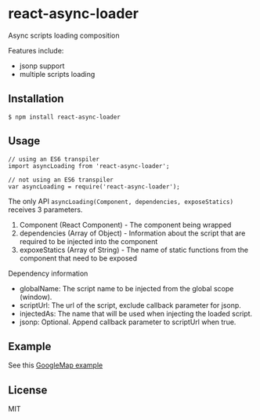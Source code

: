 react-async-loader
==================
Async scripts loading composition

Features include:
* jsonp support
* multiple scripts loading

Installation
------------

```
$ npm install react-async-loader
```

Usage
-----

```
// using an ES6 transpiler
import asyncLoading from 'react-async-loader';

// not using an ES6 transpiler
var asyncLoading = require('react-async-loader');
```


The only API `asyncLoading(Component, dependencies, exposeStatics)` receives 3 parameters.

1. Component (React Component) - The component being wrapped
2. dependencies (Array of Object) - Information about the script that are required to be injected into the component
3. expoxeStatics (Array of String) - The name of static functions from the component that need to be exposed

Dependency information
- globalName: The script name to be injected from the global scope (window).
- scriptUrl: The url of the script, exclude callback parameter for jsonp.
- injectedAs: The name that will be used when injecting the loaded script.
- jsonp: Optional. Append callback parameter to scriptUrl when true.

Example
-------
See this [GoogleMap example](https://github.com/EdStudio/react-async-loader/tree/master/example/)

License
-------
MIT
